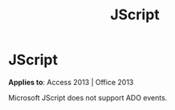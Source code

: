 ﻿---
title: JScript
TOCTitle: JScript
ms:assetid: 78da203c-1342-1a04-ae53-c1fb714d18b5
ms:mtpsurl: https://msdn.microsoft.com/en-us/library/JJ249498(v=office.15)
ms:contentKeyID: 48545762
ms.date: 09/18/2015
mtps_version: v=office.15
---

# JScript


**Applies to**: Access 2013 | Office 2013

Microsoft JScript does not support ADO events.

